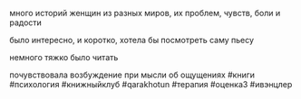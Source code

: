 
много историй женщин из разных миров, их проблем, чувств, боли и радости

  

было интересно, и коротко, хотела бы посмотреть саму пьесу

немного тяжко было читать

почувствовала возбуждение при мысли об ощущениях
#книги #психология #книжныйклуб #qarakhotun #терапия #оценка3 #ивэнцлер

